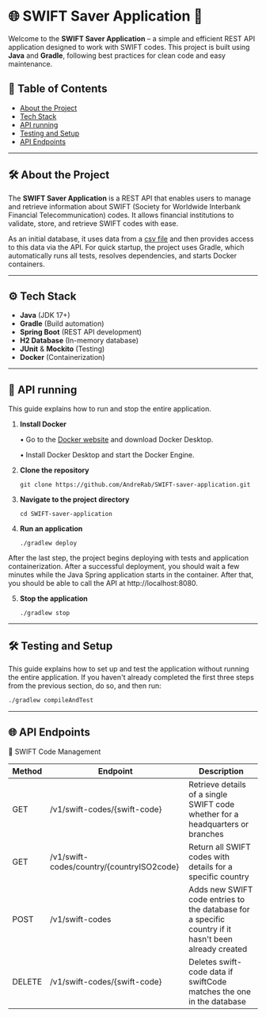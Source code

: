 # 🌐 SWIFT Saver Application 🚀

Welcome to the **SWIFT Saver Application** – a simple and efficient REST API application designed to work with SWIFT codes. This project is built using **Java** and **Gradle**, following best practices for clean code and easy maintenance.

## 📖 Table of Contents

- [About the Project](#about-the-project)
- [Tech Stack](#tech-stack)
- [API running](#api-running)
- [Testing and Setup](#testing-and-setup)
- [API Endpoints](#api-endpoints)
---

## 🛠️ About the Project

The **SWIFT Saver Application** is a REST API that enables users to manage and retrieve information about SWIFT (Society for Worldwide Interbank Financial Telecommunication) codes. It allows financial institutions to validate, store, and retrieve SWIFT codes with ease.

As an initial database, it uses data from a [csv file](https://github.com/AndreRab/SWIFT-saver-application/blob/master/src/main/resources/Interns_2025_SWIFT_CODES_Sheet1.csv) and then provides access to this data via the API. For quick startup, the project uses Gradle, which automatically runs all tests, resolves dependencies, and starts Docker containers.

---

## ⚙️ Tech Stack

- **Java** (JDK 17+)
- **Gradle** (Build automation)
- **Spring Boot** (REST API development)
- **H2 Database** (In-memory database)
- **JUnit** & **Mockito** (Testing)
- **Docker** (Containerization)

---

## 🚀 API running
This guide explains how to run and stop the entire application.

1. **Install Docker**

    • Go to the [Docker website](https://www.docker.com/products/docker-desktop/) and download Docker Desktop.
   
    • Install Docker Desktop and start the Docker Engine.

2. **Clone the repository**
   ```
   git clone https://github.com/AndreRab/SWIFT-saver-application.git
3. **Navigate to the project directory**
   ```
   cd SWIFT-saver-application
4. **Run an application**
   ```
   ./gradlew deploy 
After the last step, the project begins deploying with tests and application containerization. After a successful deployment, you should wait a few minutes while the Java Spring application starts in the container. After that, you should be able to call the API at http://localhost:8080.

5. **Stop the application**

   ```
   ./gradlew stop 
---

## 🛠️ Testing and Setup
This guide explains how to set up and test the application without running the entire application.
If you haven't already completed the first three steps from the previous section, do so, and then run:

```bash
./gradlew compileAndTest
```
--- 
## 🌐 API Endpoints

📌 SWIFT Code Management

| Method  | Endpoint         | Description                  |
|---------|------------------|------------------------------|
| GET    | /v1/swift-codes/{swift-code}      | Retrieve details of a single SWIFT code whether for a headquarters or branches          |
| GET     | /v1/swift-codes/country/{countryISO2code} | Return all SWIFT codes with details for a specific country     |
| POST     | /v1/swift-codes       |  Adds new SWIFT code entries to the database for a specific country if it hasn't been already created    |
| DELETE  | /v1/swift-codes/{swift-code}  |  Deletes swift-code data if swiftCode matches the one in the database       |
